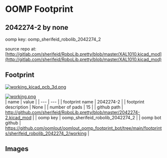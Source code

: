 # OOMP Footprint  
## 2042274-2  by none  
  
oomp key: oomp_sherifeid_robolib_2042274_2  
  
source repo at: [http://gitlab.com/sherifeid/RoboLib.pretty/blob/master/XAL1010.kicad_mod](http://gitlab.com/sherifeid/RoboLib.pretty/blob/master/XAL1010.kicad_mod)  
## Footprint  
  
[![working_kicad_pcb_3d.png](working_kicad_pcb_3d_600.png)](working_kicad_pcb_3d.png)  
  
[![working.png](working_600.png)](working.png)  
| name | value | 
| --- | --- | 
| footprint name | 2042274-2 | 
| footprint description | None | 
| number of pads | 15 | 
| github path | http://github.com/sherifeid/RoboLib.pretty/blob/master/2042274-2.kicad_mod | 
| oomp key | oomp_sherifeid_robolib_2042274_2 | 
| oomp bot github | https://github.com/oomlout/oomlout_oomp_footprint_bot/tree/main/footprints/sherifeid_robolib_2042274_2/working | 
## Images  
